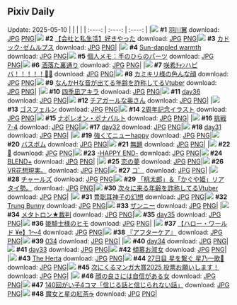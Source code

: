 ## Pixiv Daily
Update: 2025-05-10
|      |      |      |
| :----: | :----: | :----: |
|![](https://pixiv.microyu.workers.dev/c/240x480/img-master/img/2025/05/08/00/00/02/130158445_p0_master1200.jpg) **#1** [羽川翼](https://www.pixiv.net/artworks/130158445) download: [JPG](https://pixiv.microyu.workers.dev/img-original/img/2025/05/08/00/00/02/130158445_p0.jpg) [PNG](https://pixiv.microyu.workers.dev/img-original/img/2025/05/08/00/00/02/130158445_p0.png)|![](https://pixiv.microyu.workers.dev/c/240x480/img-master/img/2025/05/09/12/00/22/130204969_p0_master1200.jpg) **#2** [【会社と私生活】好きやった](https://www.pixiv.net/artworks/130204969) download: [JPG](https://pixiv.microyu.workers.dev/img-original/img/2025/05/09/12/00/22/130204969_p0.jpg) [PNG](https://pixiv.microyu.workers.dev/img-original/img/2025/05/09/12/00/22/130204969_p0.png)|![](https://pixiv.microyu.workers.dev/c/240x480/img-master/img/2025/05/08/02/29/32/130163184_p0_master1200.jpg) **#3** [カドック･ゼムルプス](https://www.pixiv.net/artworks/130163184) download: [JPG](https://pixiv.microyu.workers.dev/img-original/img/2025/05/08/02/29/32/130163184_p0.jpg) [PNG](https://pixiv.microyu.workers.dev/img-original/img/2025/05/08/02/29/32/130163184_p0.png)|
|![](https://pixiv.microyu.workers.dev/c/240x480/img-master/img/2025/05/08/02/05/25/130162698_p0_master1200.jpg) **#4** [Sun-dappled warmth](https://www.pixiv.net/artworks/130162698) download: [JPG](https://pixiv.microyu.workers.dev/img-original/img/2025/05/08/02/05/25/130162698_p0.jpg) [PNG](https://pixiv.microyu.workers.dev/img-original/img/2025/05/08/02/05/25/130162698_p0.png)|![](https://pixiv.microyu.workers.dev/c/240x480/img-master/img/2025/05/08/06/00/06/130165991_p0_master1200.jpg) **#5** [個人メモ：手のひらのパーツ](https://www.pixiv.net/artworks/130165991) download: [JPG](https://pixiv.microyu.workers.dev/img-original/img/2025/05/08/06/00/06/130165991_p0.jpg) [PNG](https://pixiv.microyu.workers.dev/img-original/img/2025/05/08/06/00/06/130165991_p0.png)|![](https://pixiv.microyu.workers.dev/c/240x480/img-master/img/2025/05/09/07/30/01/130200853_p0_master1200.jpg) **#6** [洒落た裏通り](https://www.pixiv.net/artworks/130200853) download: [JPG](https://pixiv.microyu.workers.dev/img-original/img/2025/05/09/07/30/01/130200853_p0.jpg) [PNG](https://pixiv.microyu.workers.dev/img-original/img/2025/05/09/07/30/01/130200853_p0.png)|
|![](https://pixiv.microyu.workers.dev/c/240x480/img-master/img/2025/05/09/00/00/04/130191658_p0_master1200.jpg) **#7** [咲希ﾁｬﾝハピバ！！！！！🎂🎉](https://www.pixiv.net/artworks/130191658) download: [JPG](https://pixiv.microyu.workers.dev/img-original/img/2025/05/09/00/00/04/130191658_p0.jpg) [PNG](https://pixiv.microyu.workers.dev/img-original/img/2025/05/09/00/00/04/130191658_p0.png)|![](https://pixiv.microyu.workers.dev/c/240x480/img-master/img/2025/05/09/13/17/21/130206409_p0_master1200.jpg) **#8** [カミキリ様の色んな顔](https://www.pixiv.net/artworks/130206409) download: [JPG](https://pixiv.microyu.workers.dev/img-original/img/2025/05/09/13/17/21/130206409_p0.jpg) [PNG](https://pixiv.microyu.workers.dev/img-original/img/2025/05/09/13/17/21/130206409_p0.png)|![](https://pixiv.microyu.workers.dev/c/240x480/img-master/img/2025/05/08/21/00/10/130184260_p0_master1200.jpg) **#9** [なんかHな音が出てる年齢を詐称してるVtuber](https://www.pixiv.net/artworks/130184260) download: [JPG](https://pixiv.microyu.workers.dev/img-original/img/2025/05/08/21/00/10/130184260_p0.jpg) [PNG](https://pixiv.microyu.workers.dev/img-original/img/2025/05/08/21/00/10/130184260_p0.png)|
|![](https://pixiv.microyu.workers.dev/c/240x480/img-master/img/2025/05/09/04/47/38/130191804_p0_master1200.jpg) **#10** [四季凪アキラ](https://www.pixiv.net/artworks/130191804) download: [JPG](https://pixiv.microyu.workers.dev/img-original/img/2025/05/09/04/47/38/130191804_p0.jpg) [PNG](https://pixiv.microyu.workers.dev/img-original/img/2025/05/09/04/47/38/130191804_p0.png)|![](https://pixiv.microyu.workers.dev/c/240x480/img-master/img/2025/05/09/00/47/06/130193920_p0_master1200.jpg) **#11** [day36](https://www.pixiv.net/artworks/130193920) download: [JPG](https://pixiv.microyu.workers.dev/img-original/img/2025/05/09/00/47/06/130193920_p0.jpg) [PNG](https://pixiv.microyu.workers.dev/img-original/img/2025/05/09/00/47/06/130193920_p0.png)|![](https://pixiv.microyu.workers.dev/c/240x480/img-master/img/2025/05/08/00/01/40/130158842_p0_master1200.jpg) **#12** [チアガールな奥さん](https://www.pixiv.net/artworks/130158842) download: [JPG](https://pixiv.microyu.workers.dev/img-original/img/2025/05/08/00/01/40/130158842_p0.jpg) [PNG](https://pixiv.microyu.workers.dev/img-original/img/2025/05/08/00/01/40/130158842_p0.png)|
|![](https://pixiv.microyu.workers.dev/c/240x480/img-master/img/2025/05/08/00/00/17/130158566_p0_master1200.jpg) **#13** [ゴスフェルン](https://www.pixiv.net/artworks/130158566) download: [JPG](https://pixiv.microyu.workers.dev/img-original/img/2025/05/08/00/00/17/130158566_p0.jpg) [PNG](https://pixiv.microyu.workers.dev/img-original/img/2025/05/08/00/00/17/130158566_p0.png)|![](https://pixiv.microyu.workers.dev/c/240x480/img-master/img/2025/05/08/00/00/09/130158493_p0_master1200.jpg) **#14** [2周年記念イラスト](https://www.pixiv.net/artworks/130158493) download: [JPG](https://pixiv.microyu.workers.dev/img-original/img/2025/05/08/00/00/09/130158493_p0.jpg) [PNG](https://pixiv.microyu.workers.dev/img-original/img/2025/05/08/00/00/09/130158493_p0.png)|![](https://pixiv.microyu.workers.dev/c/240x480/img-master/img/2025/05/08/00/00/16/130158552_p0_master1200.jpg) **#15** [ナポレオン・ボナパルト](https://www.pixiv.net/artworks/130158552) download: [JPG](https://pixiv.microyu.workers.dev/img-original/img/2025/05/08/00/00/16/130158552_p0.jpg) [PNG](https://pixiv.microyu.workers.dev/img-original/img/2025/05/08/00/00/16/130158552_p0.png)|
|![](https://pixiv.microyu.workers.dev/c/240x480/img-master/img/2025/05/08/19/38/08/130181321_p0_master1200.jpg) **#16** [挑戦7-4](https://www.pixiv.net/artworks/130181321) download: [JPG](https://pixiv.microyu.workers.dev/img-original/img/2025/05/08/19/38/08/130181321_p0.jpg) [PNG](https://pixiv.microyu.workers.dev/img-original/img/2025/05/08/19/38/08/130181321_p0.png)|![](https://pixiv.microyu.workers.dev/c/240x480/img-master/img/2025/05/08/01/03/26/130161175_p0_master1200.jpg) **#17** [day32](https://www.pixiv.net/artworks/130161175) download: [JPG](https://pixiv.microyu.workers.dev/img-original/img/2025/05/08/01/03/26/130161175_p0.jpg) [PNG](https://pixiv.microyu.workers.dev/img-original/img/2025/05/08/01/03/26/130161175_p0.png)|![](https://pixiv.microyu.workers.dev/c/240x480/img-master/img/2025/05/08/01/02/42/130161149_p0_master1200.jpg) **#18** [day31](https://www.pixiv.net/artworks/130161149) download: [JPG](https://pixiv.microyu.workers.dev/img-original/img/2025/05/08/01/02/42/130161149_p0.jpg) [PNG](https://pixiv.microyu.workers.dev/img-original/img/2025/05/08/01/02/42/130161149_p0.png)|
|![](https://pixiv.microyu.workers.dev/c/240x480/img-master/img/2025/05/09/02/20/11/130196412_p0_master1200.jpg) **#19** [強くてニューhappy](https://www.pixiv.net/artworks/130196412) download: [JPG](https://pixiv.microyu.workers.dev/img-original/img/2025/05/09/02/20/11/130196412_p0.jpg) [PNG](https://pixiv.microyu.workers.dev/img-original/img/2025/05/09/02/20/11/130196412_p0.png)|![](https://pixiv.microyu.workers.dev/c/240x480/img-master/img/2025/05/08/12/35/01/130172149_p0_master1200.jpg) **#20** [バスボム](https://www.pixiv.net/artworks/130172149) download: [JPG](https://pixiv.microyu.workers.dev/img-original/img/2025/05/08/12/35/01/130172149_p0.jpg) [PNG](https://pixiv.microyu.workers.dev/img-original/img/2025/05/08/12/35/01/130172149_p0.png)|![](https://pixiv.microyu.workers.dev/c/240x480/img-master/img/2025/05/08/11/16/33/130170682_p0_master1200.jpg) **#21** [無題](https://www.pixiv.net/artworks/130170682) download: [JPG](https://pixiv.microyu.workers.dev/img-original/img/2025/05/08/11/16/33/130170682_p0.jpg) [PNG](https://pixiv.microyu.workers.dev/img-original/img/2025/05/08/11/16/33/130170682_p0.png)|
|![](https://pixiv.microyu.workers.dev/c/240x480/img-master/img/2025/05/08/00/30/02/130160049_p0_master1200.jpg) **#22** [💞](https://www.pixiv.net/artworks/130160049) download: [JPG](https://pixiv.microyu.workers.dev/img-original/img/2025/05/08/00/30/02/130160049_p0.jpg) [PNG](https://pixiv.microyu.workers.dev/img-original/img/2025/05/08/00/30/02/130160049_p0.png)|![](https://pixiv.microyu.workers.dev/c/240x480/img-master/img/2025/05/08/00/30/04/130160062_p0_master1200.jpg) **#23** [-HAPPY END-](https://www.pixiv.net/artworks/130160062) download: [JPG](https://pixiv.microyu.workers.dev/img-original/img/2025/05/08/00/30/04/130160062_p0.jpg) [PNG](https://pixiv.microyu.workers.dev/img-original/img/2025/05/08/00/30/04/130160062_p0.png)|![](https://pixiv.microyu.workers.dev/c/240x480/img-master/img/2025/05/08/00/00/11/130158505_p0_master1200.jpg) **#24** [BLEND+](https://www.pixiv.net/artworks/130158505) download: [JPG](https://pixiv.microyu.workers.dev/img-original/img/2025/05/08/00/00/11/130158505_p0.jpg) [PNG](https://pixiv.microyu.workers.dev/img-original/img/2025/05/08/00/00/11/130158505_p0.png)|
|![](https://pixiv.microyu.workers.dev/c/240x480/img-master/img/2025/05/09/00/00/16/130191759_p0_master1200.jpg) **#25** [恋の夢](https://www.pixiv.net/artworks/130191759) download: [JPG](https://pixiv.microyu.workers.dev/img-original/img/2025/05/09/00/00/16/130191759_p0.jpg) [PNG](https://pixiv.microyu.workers.dev/img-original/img/2025/05/09/00/00/16/130191759_p0.png)|![](https://pixiv.microyu.workers.dev/c/240x480/img-master/img/2025/05/09/19/04/31/130214096_p0_master1200.jpg) **#26** [VR花想現実。](https://www.pixiv.net/artworks/130214096) download: [JPG](https://pixiv.microyu.workers.dev/img-original/img/2025/05/09/19/04/31/130214096_p0.jpg) [PNG](https://pixiv.microyu.workers.dev/img-original/img/2025/05/09/19/04/31/130214096_p0.png)|![](https://pixiv.microyu.workers.dev/c/240x480/img-master/img/2025/05/09/12/12/39/130205233_p0_master1200.jpg) **#27** [コ゜](https://www.pixiv.net/artworks/130205233) download: [JPG](https://pixiv.microyu.workers.dev/img-original/img/2025/05/09/12/12/39/130205233_p0.jpg) [PNG](https://pixiv.microyu.workers.dev/img-original/img/2025/05/09/12/12/39/130205233_p0.png)|
|![](https://pixiv.microyu.workers.dev/c/240x480/img-master/img/2025/05/09/16/22/59/130209691_p0_master1200.jpg) **#28** [チャールズ](https://www.pixiv.net/artworks/130209691) download: [JPG](https://pixiv.microyu.workers.dev/img-original/img/2025/05/09/16/22/59/130209691_p0.jpg) [PNG](https://pixiv.microyu.workers.dev/img-original/img/2025/05/09/16/22/59/130209691_p0.png)|![](https://pixiv.microyu.workers.dev/c/240x480/img-master/img/2025/05/09/09/42/36/130202730_p0_master1200.jpg) **#29** [「桃太郎」＆「かぐや姫」リアタイ勢。](https://www.pixiv.net/artworks/130202730) download: [JPG](https://pixiv.microyu.workers.dev/img-original/img/2025/05/09/09/42/36/130202730_p0.jpg) [PNG](https://pixiv.microyu.workers.dev/img-original/img/2025/05/09/09/42/36/130202730_p0.png)|![](https://pixiv.microyu.workers.dev/c/240x480/img-master/img/2025/05/09/21/13/50/130219001_p0_master1200.jpg) **#30** [次々に来る年齢を詐称してるVtuber](https://www.pixiv.net/artworks/130219001) download: [JPG](https://pixiv.microyu.workers.dev/img-original/img/2025/05/09/21/13/50/130219001_p0.jpg) [PNG](https://pixiv.microyu.workers.dev/img-original/img/2025/05/09/21/13/50/130219001_p0.png)|
|![](https://pixiv.microyu.workers.dev/c/240x480/img-master/img/2025/05/08/12/29/36/130172022_p0_master1200.jpg) **#31** [豊聡耳神子の幻想](https://www.pixiv.net/artworks/130172022) download: [JPG](https://pixiv.microyu.workers.dev/img-original/img/2025/05/08/12/29/36/130172022_p0.jpg) [PNG](https://pixiv.microyu.workers.dev/img-original/img/2025/05/08/12/29/36/130172022_p0.png)|![](https://pixiv.microyu.workers.dev/c/240x480/img-master/img/2025/05/08/02/05/34/130162700_p0_master1200.jpg) **#32** [Trung Bunny](https://www.pixiv.net/artworks/130162700) download: [JPG](https://pixiv.microyu.workers.dev/img-original/img/2025/05/08/02/05/34/130162700_p0.jpg) [PNG](https://pixiv.microyu.workers.dev/img-original/img/2025/05/08/02/05/34/130162700_p0.png)|![](https://pixiv.microyu.workers.dev/c/240x480/img-master/img/2025/05/08/11/17/45/130170691_p0_master1200.jpg) **#33** [ザンニー](https://www.pixiv.net/artworks/130170691) download: [JPG](https://pixiv.microyu.workers.dev/img-original/img/2025/05/08/11/17/45/130170691_p0.jpg) [PNG](https://pixiv.microyu.workers.dev/img-original/img/2025/05/08/11/17/45/130170691_p0.png)|
|![](https://pixiv.microyu.workers.dev/c/240x480/img-master/img/2025/05/08/13/58/34/130173596_p0_master1200.jpg) **#34** [メタトロン★裁判](https://www.pixiv.net/artworks/130173596) download: [JPG](https://pixiv.microyu.workers.dev/img-original/img/2025/05/08/13/58/34/130173596_p0.jpg) [PNG](https://pixiv.microyu.workers.dev/img-original/img/2025/05/08/13/58/34/130173596_p0.png)|![](https://pixiv.microyu.workers.dev/c/240x480/img-master/img/2025/05/09/00/45/43/130193880_p0_master1200.jpg) **#35** [day35](https://www.pixiv.net/artworks/130193880) download: [JPG](https://pixiv.microyu.workers.dev/img-original/img/2025/05/09/00/45/43/130193880_p0.jpg) [PNG](https://pixiv.microyu.workers.dev/img-original/img/2025/05/09/00/45/43/130193880_p0.png)|![](https://pixiv.microyu.workers.dev/c/240x480/img-master/img/2025/05/08/07/22/25/130167262_p0_master1200.jpg) **#36** [姫騎士様のヒモ](https://www.pixiv.net/artworks/130167262) download: [JPG](https://pixiv.microyu.workers.dev/img-original/img/2025/05/08/07/22/25/130167262_p0.jpg) [PNG](https://pixiv.microyu.workers.dev/img-original/img/2025/05/08/07/22/25/130167262_p0.png)|
|![](https://pixiv.microyu.workers.dev/c/240x480/img-master/img/2025/05/08/00/11/31/130159342_p0_master1200.jpg) **#37** [【ハロー・ワールド ¥e】1〜4](https://www.pixiv.net/artworks/130159342) download: [JPG](https://pixiv.microyu.workers.dev/img-original/img/2025/05/08/00/11/31/130159342_p0.jpg) [PNG](https://pixiv.microyu.workers.dev/img-original/img/2025/05/08/00/11/31/130159342_p0.png)|![](https://pixiv.microyu.workers.dev/c/240x480/img-master/img/2025/05/09/00/00/28/130191832_p0_master1200.jpg) **#38** [『アフターケア』](https://www.pixiv.net/artworks/130191832) download: [JPG](https://pixiv.microyu.workers.dev/img-original/img/2025/05/09/00/00/28/130191832_p0.jpg) [PNG](https://pixiv.microyu.workers.dev/img-original/img/2025/05/09/00/00/28/130191832_p0.png)|![](https://pixiv.microyu.workers.dev/c/240x480/img-master/img/2025/05/08/01/30/38/130161883_p0_master1200.jpg) **#39** [034](https://www.pixiv.net/artworks/130161883) download: [JPG](https://pixiv.microyu.workers.dev/img-original/img/2025/05/08/01/30/38/130161883_p0.jpg) [PNG](https://pixiv.microyu.workers.dev/img-original/img/2025/05/08/01/30/38/130161883_p0.png)|
|![](https://pixiv.microyu.workers.dev/c/240x480/img-master/img/2025/05/09/00/45/06/130193854_p0_master1200.jpg) **#40** [day34](https://www.pixiv.net/artworks/130193854) download: [JPG](https://pixiv.microyu.workers.dev/img-original/img/2025/05/09/00/45/06/130193854_p0.jpg) [PNG](https://pixiv.microyu.workers.dev/img-original/img/2025/05/09/00/45/06/130193854_p0.png)|![](https://pixiv.microyu.workers.dev/c/240x480/img-master/img/2025/05/09/00/44/26/130193830_p0_master1200.jpg) **#41** [day33](https://www.pixiv.net/artworks/130193830) download: [JPG](https://pixiv.microyu.workers.dev/img-original/img/2025/05/09/00/44/26/130193830_p0.jpg) [PNG](https://pixiv.microyu.workers.dev/img-original/img/2025/05/09/00/44/26/130193830_p0.png)|![](https://pixiv.microyu.workers.dev/c/240x480/img-master/img/2025/05/08/16/02/16/130175820_p0_master1200.jpg) **#42** [傾慕お淑女](https://www.pixiv.net/artworks/130175820) download: [JPG](https://pixiv.microyu.workers.dev/img-original/img/2025/05/08/16/02/16/130175820_p0.jpg) [PNG](https://pixiv.microyu.workers.dev/img-original/img/2025/05/08/16/02/16/130175820_p0.png)|
|![](https://pixiv.microyu.workers.dev/c/240x480/img-master/img/2025/05/08/19/52/02/130181761_p0_master1200.jpg) **#43** [The Herta](https://www.pixiv.net/artworks/130181761) download: [JPG](https://pixiv.microyu.workers.dev/img-original/img/2025/05/08/19/52/02/130181761_p0.jpg) [PNG](https://pixiv.microyu.workers.dev/img-original/img/2025/05/08/19/52/02/130181761_p0.png)|![](https://pixiv.microyu.workers.dev/c/240x480/img-master/img/2025/05/08/03/37/15/130164308_p0_master1200.jpg) **#44** [27日目 星を繋ぐ 星乃一歌🌌](https://www.pixiv.net/artworks/130164308) download: [JPG](https://pixiv.microyu.workers.dev/img-original/img/2025/05/08/03/37/15/130164308_p0.jpg) [PNG](https://pixiv.microyu.workers.dev/img-original/img/2025/05/08/03/37/15/130164308_p0.png)|![](https://pixiv.microyu.workers.dev/c/240x480/img-master/img/2025/05/09/20/05/27/130216303_p0_master1200.jpg) **#45** [次にくるマンガ大賞2025 投票お願いします！](https://www.pixiv.net/artworks/130216303) download: [JPG](https://pixiv.microyu.workers.dev/img-original/img/2025/05/09/20/05/27/130216303_p0.jpg) [PNG](https://pixiv.microyu.workers.dev/img-original/img/2025/05/09/20/05/27/130216303_p0.png)|
|![](https://pixiv.microyu.workers.dev/c/240x480/img-master/img/2025/05/09/01/46/17/130195669_p0_master1200.jpg) **#46** [顔の良さには自信がある女](https://www.pixiv.net/artworks/130195669) download: [JPG](https://pixiv.microyu.workers.dev/img-original/img/2025/05/09/01/46/17/130195669_p0.jpg) [PNG](https://pixiv.microyu.workers.dev/img-original/img/2025/05/09/01/46/17/130195669_p0.png)|![](https://pixiv.microyu.workers.dev/c/240x480/img-master/img/2025/05/08/00/02/23/130158905_p0_master1200.jpg) **#47** [140回がい子4コマ「信じる話と信じられない話」](https://www.pixiv.net/artworks/130158905) download: [JPG](https://pixiv.microyu.workers.dev/img-original/img/2025/05/08/00/02/23/130158905_p0.jpg) [PNG](https://pixiv.microyu.workers.dev/img-original/img/2025/05/08/00/02/23/130158905_p0.png)|![](https://pixiv.microyu.workers.dev/c/240x480/img-master/img/2025/05/08/18/41/51/130179584_p0_master1200.jpg) **#48** [魔女と星の紅茶☕](https://www.pixiv.net/artworks/130179584) download: [JPG](https://pixiv.microyu.workers.dev/img-original/img/2025/05/08/18/41/51/130179584_p0.jpg) [PNG](https://pixiv.microyu.workers.dev/img-original/img/2025/05/08/18/41/51/130179584_p0.png)|
